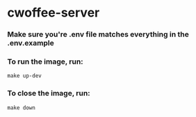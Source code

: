 # cwoffee-server

### Make sure you're .env file matches everything in the .env.example

### To run the image, run:

`make up-dev`

### To close the image, run:

`make down`
